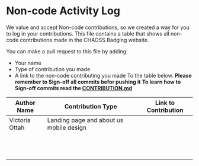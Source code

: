 # Non-code Activity Log
We value and accept Non-code contributions, so we created a way for you to log in your contributions. This file contains a table that shows all non-code contributions made in the CHAOSS Badging website.

You can make a pull request to this file by adding: 
- Your name
- Type of contribution you made 
- A link to the non-code contributing you made 
To the table below.
**Please remember to Sign-off all commits befor pushing it**
**To learn how to Sign-off commits read the [CONTRIBUTION.md](CONTRIBUTION.md)**

| Author Name  | Contribution Type  | Link to Contribution |
|---------------|---------------|---------------|
|  Victoria Ottah             |      Landing page and about us mobile design         |               |
|               |               |               |
|               |               |               |
|               |               |               |
|               |               |               |
|               |               |               |
|               |               |               |
|               |               |               |
|               |               |               |
|               |               |               |
|               |               |               |
|               |               |               |
|               |               |               |
